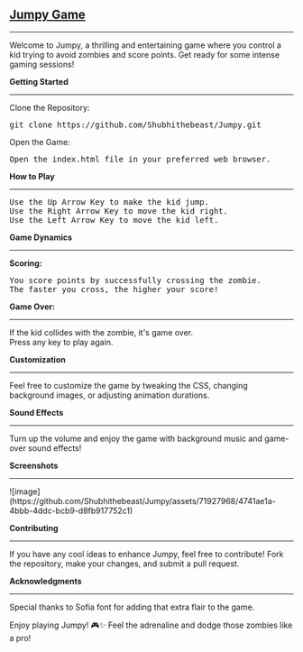 <h2><b><a href="https://jumpybyshubham.netlify.app/" target="_blank" >Jumpy Game </a></b></h2>
<hr>
<p>Welcome to Jumpy, a thrilling and entertaining game where you control a kid trying to avoid zombies and score points. Get ready for some intense gaming sessions!</p>

<b>Getting Started</b><br>
<hr>
<p>Clone the Repository:</p>
<pre>
git clone https://github.com/Shubhithebeast/Jumpy.git
</pre>

<p>Open the Game:</p>
<pre>
Open the index.html file in your preferred web browser.
</pre>

<b>How to Play</b><br>
<hr>
<pre>
Use the Up Arrow Key to make the kid jump.
Use the Right Arrow Key to move the kid right.
Use the Left Arrow Key to move the kid left.
</pre>

<b>Game Dynamics</b><br>
<hr>
<p><b>Scoring:</b></p>
<pre>
You score points by successfully crossing the zombie.
The faster you cross, the higher your score!
</pre>

<p><b>Game Over:</b></p>
<hr>
<p>If the kid collides with the zombie, it's game over.<br>
Press any key to play again.</p>

<b>Customization</b><br>
<hr>
<p>Feel free to customize the game by tweaking the CSS, changing background images, or adjusting animation durations.</p>

<b>Sound Effects</b><br>
<hr>
<p>Turn up the volume and enjoy the game with background music and game-over sound effects!</p>

<b>Screenshots</b><br>
<hr>
![image](https://github.com/Shubhithebeast/Jumpy/assets/71927968/4741ae1a-4bbb-4ddc-bcb9-d8fb917752c1)


<b>Contributing</b><br>
<hr>
<p>If you have any cool ideas to enhance Jumpy, feel free to contribute! Fork the repository, make your changes, and submit a pull request.</p>

<b>Acknowledgments</b><br>
<hr>
<p>Special thanks to Sofia font for adding that extra flair to the game.</p>

<p>Enjoy playing Jumpy! 🎮✨ Feel the adrenaline and dodge those zombies like a pro!</p>
</html>
